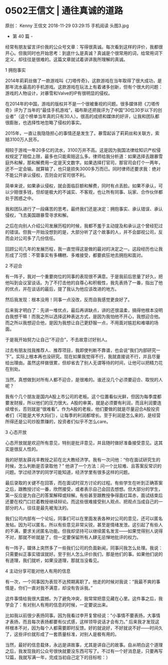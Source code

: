 # 0502王信文 | 通往真诚的道路
原创：
Kenny
王信文
2018-11-29 03:29:15
手机阅读
头图3.jpg



- 第 40 篇 -





经常有朋友留言评价我的公众号文章：写得很真诚。每次看到这样的评价，我都很开心。但我同时也开始思考：到底什么是真诚？真诚是个很常用的词，给常用词下定义，却往往是很难的。这篇文章就试着讲讲我所理解的真诚。





1 拥抱事实


2014年莉莉丝做了一款游戏叫《刀塔传奇》，这款游戏在当年取得了很大成功，是那年流水最高的手机游戏。这款游戏在玩法上有着诸多创新，但有个很大的问题：游戏的人物设计，对暴雪和Valve的IP有很明显的侵权。

在2014年的中国，游戏的版权并不是一个很被重视的问题。很多媒体把《刀塔传奇》评为了当年的“最佳手机游戏”，福布斯还把我评为了中国“30位30岁以下的创业者”（这个榜单当年真的只有30人）。很高的成绩和媒体的好评，让我和团队都很膨胀，也选择性地忽略了侵权的事实。

2015年，一直让我隐隐担心的事情还是发生了。暴雪起诉了莉莉丝和关联方，索赔3100万人民币。

相较于游戏一年20多亿的流水，3100万并不高。这是因为我国法律给知识产权侵权规定了赔偿上限，最多也只能索赔这么多。律师给我分析道：如果选择去跟暴雪庭外和解，那和解费用一定是天文数字。如果选择打官司，那官司会打个一两年，还不一定会输。就算输了，也只是损失3000多万而已。同时律师还要求我：绝对不能公开承认侵权，否则会对官司很不利。

简单来说，如果承认侵权，就会面临巨额和解费，同时有点丢脸。如果不承认，可以少赔很多钱，但却是极大的不诚实、不客观，也让所有同事、玩家、合作伙伴都处于困惑之中。

我和团队进行了一段痛苦的思考。最终我们还是决定：拥抱事实、承认错误、承认侵权，飞去美国跟暴雪寻求和解。

之后在向别人介绍公司发展历程的时候，我都不羞于主动提及和承认这个曾经犯过的错误。但我一开始没想到的是，大部分听了这个故事的人，并不会鄙视公司，反而会对公司多了几份信任。

回顾公司几年的发展历程，我一直觉得这是做的最对的决定之一。这段经历也让我形成了习惯：不管事实有多糟糕、多难接受，都要疯狂地去拥抱和面对。



2 不迎合


有一阵子，我对一个重要岗位的同事的表现很不满意。于是我前后思量了好久，把他叫到会议室谈话。为了不打击他的自尊心和积极性，我先表扬了一番，指出了他的优点，并在谈话的最后，提了我认为他应该改进的地方。

然后我发现：根本没用！同事一点没改，反而自我感觉更良好了。

后来我才明白了：先讲一堆优点，最后再讲缺点，讲的还很温柔，搞得他根本没明白我想干嘛！而我之所以选择这种表达方式，是因为我怕他不开心，我想迎合他。而之所以我想迎合他，是因为我想让自己更舒服一点，不用面对尴尬和难堪的场面。

于是我开始努力让自己“不迎合”，不去故意讨好别人。

过去有朋友找我推荐人、推荐项目，我即使判断不靠谱，也会说“我们内部研究一下”。实际上根本再也没研究。现在如果我觉得不行，我就直接说不行，并且尽量给出理由。虽然这样做很累，但却省去了别人无谓等待的时间，让他可以把精力花在别处。

当然，真想做到对所有人都不迎合，是很难的。谁还没几个必须要迎合、取悦的人呢？

我有个几个朋友是国内A股上市公司的老板。这个位置看似光鲜，但因为每季度都要发财报，所以他们的压力很大。A股的审美，就是必须要有利润，而且利润要连续增长，否则就是“很难看”。作为A股的老板，他们要做的就是尽量迎合A股投资者们（可能是大爷大妈们），让每季的利润都增长。至于利润是怎么来的，是经营所得还是公司炒股票赚的，投资者们似乎不怎么care。



3 心态开放


心态开放就是欢迎所有意见，特别是批评意见，并且随时做好准备接受意见。这其实是很反人性的。

我的好朋友薛兆丰教授之前在北大教经济学。我有一次问他：“你在面试研究生的时候，怎么判断是否录取他？” 他讲了一个方法：问一个比较难、且答案反常识的问题。学过经济学的同学可能知道，经济学里有很多这样的问题。

最后录取的关键不在回答，而在面试时双方讨论的过程。有些学生在听到正确答案之后，跟教授讨论一番，欣然接受，或者表示自己会回去想想。但大部分的学生，第一反应是为自己的答案解释或辩解。有些甚至跟教授争得面红耳赤，面试结束后还要在校门口拦着教授继续辩论。而这些很难接受别人观点、把观点当成自己的一部分的人，往往是最先被淘汰的。

我们公司内部有一个论坛，同事们可以在里面发表各种对公司的意见，还可以匿名发帖。因为可以匿名，所以有些意见非常尖锐，甚至是情绪发泄。这引起了有些人的不满，要求关闭匿名功能。但我却坚持可以继续匿名发言——如果觉得别人说得不对，那就不听就是了，但一定要保留所有人肆无忌惮地批评的权力。

有一阵子，媒体上突然多了一些我们公司的负面新闻，同事问我怎么处理。我说：只需要纠正事实错误就好。至于别人怎么评价我们，那是他们的事。如果他们说的有道理，我们就听，如果没道理，那就当没看见。



4 主动分享可能对他人有用的信息


有一次，一个同事因为表现不达预期离职了。他走的时候对我说：“我最不爽的事情是，你们一直对我不满意，却没有告诉我。”

这件事情给我很大震撼。为了避免冲突，我常常把意见藏在心里。这件事之后，我学会了：有对别人有用的信息的时候，一定要说出来。

比如我以前很少表扬同事。因为我看过李开复曾经说：“小事情不要表扬，大事情才表扬，而且每次表扬都要有仪式感，这样领导说话才会有力。” 后来我才发现这样根本不对，因为每个人都需要即时反馈。好的就说好，不好就说不好——时间久了，这些评价就形成了一套质量标准，对别人是极有用的。

当然，最好的信息载体，永远是讲故事，尤其是讲自己的故事。自从明白这个道理之后，我发现我的公众号很快就要没东西可写了。不过有一个好消息是，只要再写12篇，我就写满一年，完成当初自己定下的目标啦：）